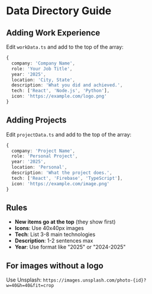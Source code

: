 # Data Directory Guide

## Adding Work Experience

Edit `workData.ts` and add to the top of the array:

```typescript
{
  company: 'Company Name',
  role: 'Your Job Title',
  year: '2025',
  location: 'City, State',
  description: 'What you did and achieved.',
  tech: ['React', 'Node.js', 'Python'],
  icon: 'https://example.com/logo.png'
}
```

## Adding Projects

Edit `projectData.ts` and add to the top of the array:

```typescript
{
  company: 'Project Name',
  role: 'Personal Project',
  year: '2025',
  location: 'Personal',
  description: 'What the project does.',
  tech: ['React', 'Firebase', 'TypeScript'],
  icon: 'https://example.com/image.png'
}
```

## Rules

- **New items go at the top** (they show first)
- **Icons**: Use 40x40px images
- **Tech**: List 3-8 main technologies
- **Description**: 1-2 sentences max
- **Year**: Use format like "2025" or "2024-2025"

## For images without a logo
Use Unsplash: `https://images.unsplash.com/photo-{id}?w=40&h=40&fit=crop`